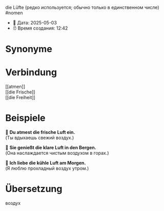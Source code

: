 die Lüfte (редко используется; обычно только в единственном числе)
#nomen
- 📍 Дата: 2025-05-03
- ⏰ Время создания: 12:42
# Synonyme

# Verbindung 
[[atmen]]  
[[die Frische]]  
[[die Freiheit]]
# Beispiele
🔹 **Du atmest die frische Luft ein.**  
(Ты вдыхаешь свежий воздух.)

🔹 **Sie genießt die klare Luft in den Bergen.**  
(Она наслаждается чистым воздухом в горах.)

🔹 **Ich liebe die kühle Luft am Morgen.**  
(Я люблю прохладный воздух утром.)
# Übersetzung
воздух